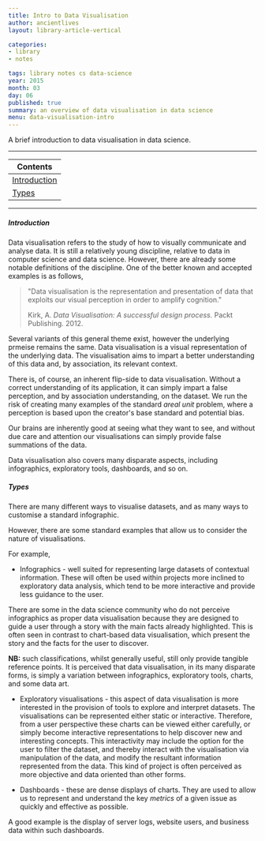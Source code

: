 ```yaml
---
title: Intro to Data Visualisation
author: ancientlives
layout: library-article-vertical

categories:
- library
- notes

tags: library notes cs data-science
year: 2015
month: 03
day: 06
published: true
summary: an overview of data visualisation in data science
menu: data-visualisation-intro
---
```


A brief introduction to data visualisation in data science.

***

Contents |
-----------|
[Introduction](#intro) |
[Types](#types) |

***

<a id="intro"></a>
##### Introduction
Data visualisation refers to the study of how to visually communicate and analyse
data. It is still a relatively young discipline, relative to data in computer science 
and data science. However, there are already some notable definitions of the discipline. 
One of the better known and accepted examples is as follows,

>"Data visualisation is the representation and presentation of data that exploits our visual perception in order to amplify cognition."
>
>Kirk, A. *Data Visualisation: A successful design process.* Packt Publishing. 2012.</small>

Several variants of this general theme exist, however the underlying prmeise remains
the same. Data visualisation is a visual representation of the underlying data. 
The visualisation aims to impart a better understanding of this data and, by association,
its relevant context. 

There is, of course, an inherent flip-side to data visualisation. Without a correct 
understanding of its application, it can simply impart a false perception, and 
by association understanding, on the dataset. We run the risk of creating many examples
of the standard *areal unit* problem, where a perception is based upon the creator's 
base standard and potential bias.

Our brains are inherently good at seeing what they want to see, and without due care and
attention our visualisations can simply provide false summations of the data.

Data visualisation also covers many disparate aspects, including infographics, 
exploratory tools, dashboards, and so on. 

<a id="types"></a>
##### Types
There are many different ways to visualise datasets, and as many ways to customise 
a standard infographic.

However, there are some standard examples that allow us to consider the nature of
visualisations.  

For example,

* Infographics - well suited for representing large datasets of contextual information.
These will often be used within projects more inclined to exploratory data analysis, 
which tend to be more interactive and provide less guidance to the user. 

There are some in the data science community who do not perceive infographics as proper data visualisation because they are designed to guide a user through a story with the main facts already highlighted. This is often seen in contrast to chart-based data visualisation, which present the story and the facts for the user to discover.

**NB:** such classifications, whilst generally useful, still only provide tangible
reference points. It is perceived that data visualisation, in its many disparate
forms, is simply a variation between infographics, exploratory tools, charts, and 
some data art. 

* Exploratory visualisations - this aspect of data visualisation is more interested in the provision of tools to explore and interpret datasets. The visualisations can be represented either static or interactive. Therefore, from a user perspective these charts can be viewed either carefully, or simply become interactive representations to help discover new and interesting concepts. This interactivity may include the option for the user to filter the dataset, and thereby interact with the visualisation via manipulation of the data, and modify the resultant information represented from the data. This kind of project is often perceived as more objective and data oriented than other forms.

* Dashboards - these are dense displays of charts. They are used to allow us to represent and understand the key *metrics* of a given issue as quickly and effective as possible.

A good example is the display of server logs, website users, and business data within such dashboards. 